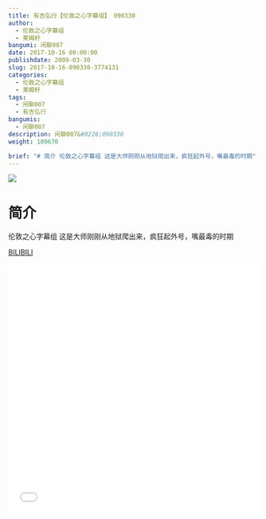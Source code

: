```yaml
---
title: 有吉弘行【伦敦之心字幕组】 090330
author: 
  - 伦敦之心字幕组
  - 莱姆籽
bangumi: 闲聊007
date: 2017-10-16 00:00:00
publishdate: 2009-03-30
slug: 2017-10-16-090330-3774131
categories: 
  - 伦敦之心字幕组
  - 莱姆籽
tags: 
  - 闲聊007
  - 有吉弘行
bangumis: 
  - 闲聊007
description: 闲聊007&#8226;090330
weight: 109670

brief: "# 简介 伦敦之心字幕组 这是大师刚刚从地狱爬出来，疯狂起外号，嘴最毒的时期"
---
```


![](https://i.imgur.com/fRVQVoN.jpg)

# 简介  
伦敦之心字幕组 这是大师刚刚从地狱爬出来，疯狂起外号，嘴最毒的时期

  [BILIBILI](https://www.bilibili.com/video/av3774131/)


<div class="vcontainer">  <iframe class='video' src="//www.bilibili.com/blackboard/player.html?aid=3774131" width="100%" height="500" frameborder="0" allowfullscreen="allowfullscreen"></iframe></div>
